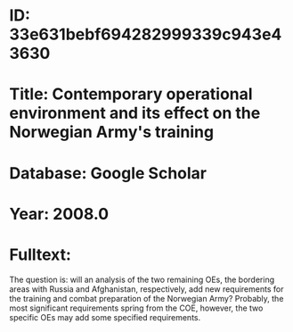 # ID: 33e631bebf694282999339c943e43630
# Title: Contemporary operational environment and its effect on the Norwegian Army's training
# Database: Google Scholar
# Year: 2008.0
# Fulltext:
The question is: will an analysis of the two remaining OEs, the bordering areas with Russia and Afghanistan, respectively, add new requirements for the training and combat preparation of the Norwegian Army?
Probably, the most significant requirements spring from the COE, however, the two specific OEs may add some specified requirements.